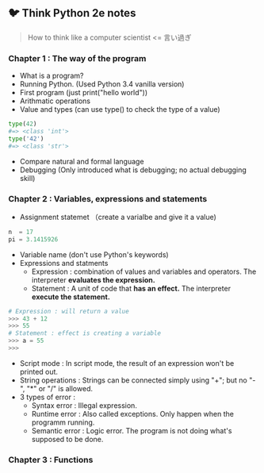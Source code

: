 ## :bird: Think Python 2e notes

> How to think like a computer scientist <= 言い過ぎ

### Chapter 1 : The way of the program

- What is a program? 
- Running Python. (Used Python 3.4 vanilla version)
- First program (just print("hello world"))
- Arithmatic operations
- Value and types (can use type() to check the type of a value)
```Python
type(42)
#=> <class 'int'>
type('42')
#=> <class 'str'>
```
- Compare natural and formal language
- Debugging (Only introduced what is debugging; no actual debugging skill)

### Chapter 2 : Variables, expressions and statements

- Assignment statemet （create a varialbe and give it a value)
```Python
n  = 17
pi = 3.1415926
```
- Variable name (don't use Python's keywords)
- Expressions and statments
  - Expression : combination of values and variables and operators. The interpreter **evaluates the expression.**
  - Statement : A unit of code that **has an effect.** The interpreter **execute the statement.**
```Python 
# Expression : will return a value
>>> 43 + 12
>>> 55
# Statement : effect is creating a variable
>>> a = 55
>>> 
```
- Script mode : In script mode, the result of an expression won't be printed out.
- String operations : Strings can be connected simply using "+"; but no "-", "*" or "/" is allowed.
- 3 types of error :
  - Syntax error : Illegal expression.
  - Runtime error : Also called exceptions. Only happen when the programm running.
  - Semantic error : Logic error. The program is not doing what's supposed to be done.
  
 ### Chapter 3 : Functions

